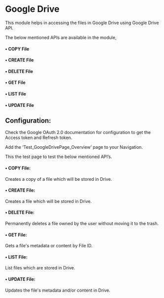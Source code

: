 # Google Drive

This module helps in accessing the files in Google Drive using Google Drive API.

The below mentioned APIs are available in the module,

#### •	COPY File

#### •	CREATE File

#### •	DELETE File

#### •	GET File

#### •	LIST File

#### •	UPDATE File

## Configuration:

Check the Google OAuth 2.0 documentation for configuration to get the Access token and Refresh token.

Add the ‘Test_GoogleDrivePage_Overview’ page to your Navigation.

This the test page to test the below mentioned API’s.

#### •	COPY File:

Creates a copy of a file which will be stored in Drive. 

#### •	CREATE File:

Creates a file which will be stored in Drive.

#### •	DELETE File:

Permanently deletes a file owned by the user without moving it to the trash.

#### •	GET File:

Gets a file's metadata or content by File ID.

#### •	LIST File:

List files which are stored in Drive.

#### •	UPDATE File:

Updates the file's metadata and/or content in Drive.
